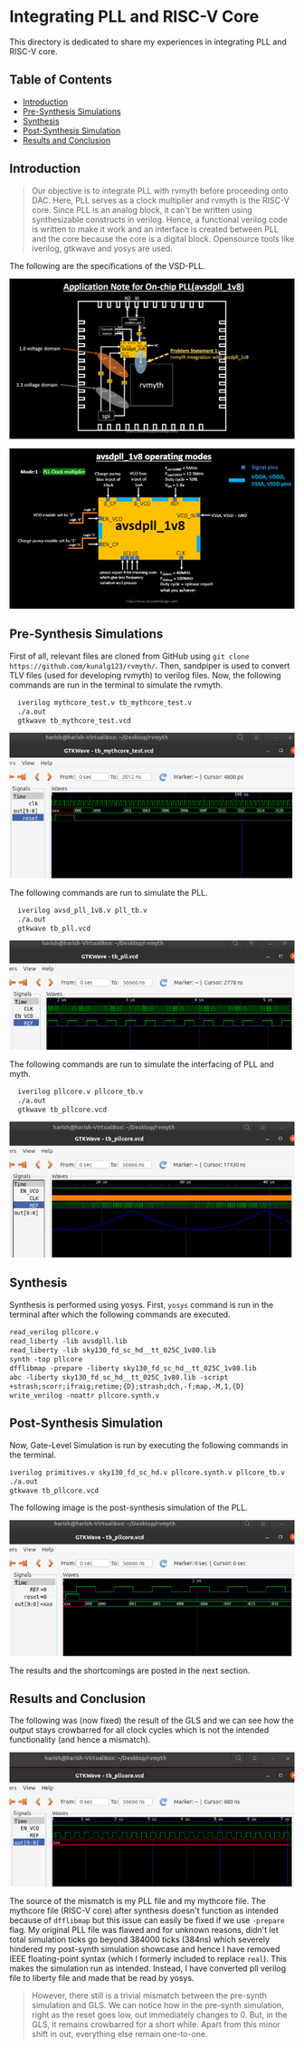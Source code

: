 # Integrating PLL and RISC-V Core
This directory is dedicated to share my experiences in integrating PLL and RISC-V core.

## Table of Contents
* [Introduction]()
* [Pre-Synthesis Simulations]()
* [Synthesis]()
* [Post-Synthesis Simulation]()
* [Results and Conclusion]()

## Introduction

> Our objective is to integrate PLL with rvmyth before proceeding onto DAC. Here, PLL serves as a clock multiplier and rvmyth is the RISC-V core. Since PLL is an analog block, it can't be written using synthesizable constructs in verilog. Hence, a functional verilog code is written to make it work and an interface is created between PLL and the core because the core is a digital block. Opensource tools like iverilog, gtkwave and yosys are used.

The following are the specifications of the VSD-PLL.

![PLL](../Week%204/images/Capture9.png)

![PLL](../Week%204/images/Capture10.png)

## Pre-Synthesis Simulations

First of all, relevant files are cloned from GitHub using `git clone https://github.com/kunalg123/rvmyth/`. Then, sandpiper is used to convert TLV files (used for developing rvmyth) to verilog files. Now, the following commands are run in the terminal to simulate the rvmyth. 

```  
  iverilog mythcore_test.v tb_mythcore_test.v 
  ./a.out
  gtkwave tb_mythcore_test.vcd 
```
  
![Core](../Week%204/images/Capture2.PNG)

The following commands are run to simulate the PLL.

```
  iverilog avsd_pll_1v8.v pll_tb.v
  ./a.out
  gtkwave tb_pll.vcd
```

![PLL](../Week%204/images/Capture3.PNG)

The following commands are run to simulate the interfacing of PLL and myth.

```
  iverilog pllcore.v pllcore_tb.v
  ./a.out
  gtkwave tb_pllcore.vcd
```
 
![PLLCore](../Week%204/images/Capture1.PNG)
 
## Synthesis
 
Synthesis is performed using yosys. First, `yosys` command is run in the terminal after which the following commands are executed.

```
read_verilog pllcore.v 
read_liberty -lib avsdpll.lib 
read_liberty -lib sky130_fd_sc_hd__tt_025C_1v80.lib 
synth -top pllcore
dfflibmap -prepare -liberty sky130_fd_sc_hd__tt_025C_1v80.lib
abc -liberty sky130_fd_sc_hd__tt_025C_1v80.lib -script +strash;scorr;ifraig;retime;{D};strash;dch,-f;map,-M,1,{D} 
write_verilog -noattr pllcore.synth.v 
```

## Post-Synthesis Simulation

Now, Gate-Level Simulation is run by executing the following commands in the terminal. 

```
iverilog primitives.v sky130_fd_sc_hd.v pllcore.synth.v pllcore_tb.v
./a.out
gtkwave tb_pllcore.vcd
```

The following image is the post-synthesis simulation of the PLL.

![post-synth](../Week%204/images/Capture11.PNG)

The results and the shortcomings are posted in the next section.

## Results and Conclusion

The following was (now fixed) the result of the GLS and we can see how the output stays crowbarred for all clock cycles which is not the intended functionality (and hence a mismatch).

![PLLCore](../Week%204/images/Capture5.PNG)

The source of the mismatch is my PLL file and my mythcore file. The mythcore file (RISC-V core) after synthesis doesn't function as intended because of `dfflibmap` but this issue can easily be fixed if we use `-prepare` flag. My original PLL file was flawed and for unknown reasons, didn't let total simulation ticks go beyond 384000 ticks (384ns) which severely hindered my post-synth simulation showcase and hence I have removed IEEE floating-point syntax (which I formerly included to replace `real`). This makes the simulation run as intended. Instead, I have converted pll verilog file to liberty file and made that be read by yosys.

> However, there still is a trivial mismatch between the pre-synth simulation and GLS. We can notice how in the pre-synth simulation, right as the reset goes low, out immediately changes to 0. But, in the GLS, it remains crowbarred for a short while. Apart from this minor shift in out, everything else remain one-to-one.
